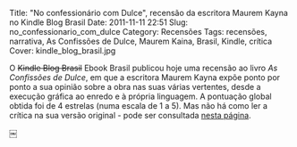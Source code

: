 Title: "No confessionário com Dulce", recensão da escritora Maurem Kayna no Kindle Blog Brasil
Date: 2011-11-11 22:51
Slug: no_confessionario_com_dulce
Category: Recensões
Tags: recensões, narrativa, As Confissões de Dulce, Maurem Kaina, Brasil, Kindle, crítica
Cover: kindle_blog_brasil.jpg


O ~~Kindle Blog Brasil~~ Ebook Brasil publicou hoje uma recensão ao livro *As Confissões de Dulce*, em que a escritora Maurem Kayna expõe ponto por ponto a sua opinião sobre a obra nas suas várias vertentes, desde a execução gráfica ao enredo e à própria linguagem. A pontuação global obtida foi de 4 estrelas (numa escala de 1 a 5). Mas não há como ler a crítica na sua versão original - pode ser consultada [nesta página](http://www.ebookbr.com/2011/11/no-confessionario-com-dulce-updated.html).

￼

